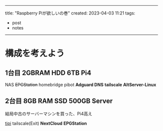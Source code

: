 
---
title: "Raspberry Piが欲しいの巻"
created: 2023-04-03 11:21
tags:
- post
- notes
---

# 構成を考えよう

## 1台目 2GBRAM HDD 6TB Pi4

NAS
~~EPGStation~~
homebridge
pibot
**Adguard DNS**
**tailscale**
**AltServer-Linux**

## 2台目 8GB RAM SSD 500GB Server
結局中古のサーバーマシンを買った、Pi4高え

[tipi](https://github.com/meienberger/runtipi)
tailscale(Exit)
**NextCloud**
**EPGStation**
